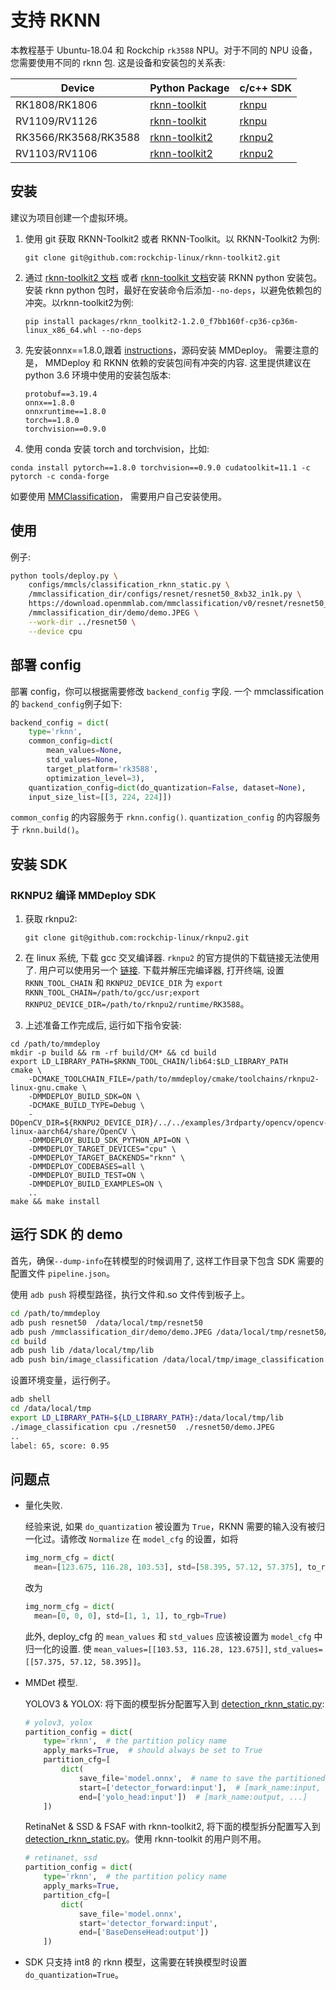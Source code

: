 # 支持 RKNN

本教程基于 Ubuntu-18.04 和 Rockchip `rk3588` NPU。对于不同的 NPU 设备，您需要使用不同的 rknn 包.
这是设备和安装包的关系表:

| Device               | Python Package                                                   | c/c++ SDK                                          |
| -------------------- | ---------------------------------------------------------------- | -------------------------------------------------- |
| RK1808/RK1806        | [rknn-toolkit](https://github.com/rockchip-linux/rknn-toolkit)   | [rknpu](https://github.com/rockchip-linux/rknpu)   |
| RV1109/RV1126        | [rknn-toolkit](https://github.com/rockchip-linux/rknn-toolkit)   | [rknpu](https://github.com/rockchip-linux/rknpu)   |
| RK3566/RK3568/RK3588 | [rknn-toolkit2](https://github.com/rockchip-linux/rknn-toolkit2) | [rknpu2](https://github.com/rockchip-linux/rknpu2) |
| RV1103/RV1106        | [rknn-toolkit2](https://github.com/rockchip-linux/rknn-toolkit2) | [rknpu2](https://github.com/rockchip-linux/rknpu2) |

## 安装

建议为项目创建一个虚拟环境。

1. 使用 git 获取 RKNN-Toolkit2 或者 RKNN-Toolkit。以 RKNN-Toolkit2 为例:

   ```
   git clone git@github.com:rockchip-linux/rknn-toolkit2.git
   ```

2. 通过 [rknn-toolkit2 文档](https://github.com/rockchip-linux/rknn-toolkit2/tree/master/doc) 或者 [rknn-toolkit 文档](https://github.com/rockchip-linux/rknn-toolkit/tree/master/doc)安装 RKNN python 安装包。安装 rknn python 包时，最好在安装命令后添加`--no-deps`，以避免依赖包的冲突。以rknn-toolkit2为例:

   ```
   pip install packages/rknn_toolkit2-1.2.0_f7bb160f-cp36-cp36m-linux_x86_64.whl --no-deps
   ```

3. 先安装onnx==1.8.0,跟着 [instructions](../01-how-to-build/build_from_source.md)，源码安装 MMDeploy。 需要注意的是， MMDeploy 和 RKNN 依赖的安装包间有冲突的内容. 这里提供建议在 python 3.6 环境中使用的安装包版本:

   ```
   protobuf==3.19.4
   onnx==1.8.0
   onnxruntime==1.8.0
   torch==1.8.0
   torchvision==0.9.0
   ```

4. 使用 conda 安装 torch and torchvision，比如:

```
conda install pytorch==1.8.0 torchvision==0.9.0 cudatoolkit=11.1 -c pytorch -c conda-forge
```

如要使用 [MMClassification](https://mmclassification.readthedocs.io/en/latest/getting_started.html)， 需要用户自己安装使用。

## 使用

例子:

```bash
python tools/deploy.py \
    configs/mmcls/classification_rknn_static.py \
    /mmclassification_dir/configs/resnet/resnet50_8xb32_in1k.py \
    https://download.openmmlab.com/mmclassification/v0/resnet/resnet50_batch256_imagenet_20200708-cfb998bf.pth \
    /mmclassification_dir/demo/demo.JPEG \
    --work-dir ../resnet50 \
    --device cpu
```

## 部署 config

部署 config，你可以根据需要修改 `backend_config` 字段. 一个 mmclassification 的 `backend_config`例子如下:

```python
backend_config = dict(
    type='rknn',
    common_config=dict(
        mean_values=None,
        std_values=None,
        target_platform='rk3588',
        optimization_level=3),
    quantization_config=dict(do_quantization=False, dataset=None),
    input_size_list=[[3, 224, 224]])

```

`common_config` 的内容服务于 `rknn.config()`. `quantization_config` 的内容服务于 `rknn.build()`。

## 安装 SDK

### RKNPU2 编译 MMDeploy SDK

1. 获取 rknpu2:

   ```
   git clone git@github.com:rockchip-linux/rknpu2.git
   ```

2. 在 linux 系统, 下载 gcc 交叉编译器. `rknpu2` 的官方提供的下载链接无法使用了. 用户可以使用另一个 [链接](https://github.com/Caesar-github/gcc-buildroot-9.3.0-2020.03-x86_64_aarch64-rockchip-linux-gnu). 下载并解压完编译器, 打开终端, 设置 `RKNN_TOOL_CHAIN` 和 `RKNPU2_DEVICE_DIR` 为 `export RKNN_TOOL_CHAIN=/path/to/gcc/usr;export RKNPU2_DEVICE_DIR=/path/to/rknpu2/runtime/RK3588`。

3. 上述准备工作完成后, 运行如下指令安装:

```shell
cd /path/to/mmdeploy
mkdir -p build && rm -rf build/CM* && cd build
export LD_LIBRARY_PATH=$RKNN_TOOL_CHAIN/lib64:$LD_LIBRARY_PATH
cmake \
    -DCMAKE_TOOLCHAIN_FILE=/path/to/mmdeploy/cmake/toolchains/rknpu2-linux-gnu.cmake \
    -DMMDEPLOY_BUILD_SDK=ON \
    -DCMAKE_BUILD_TYPE=Debug \
    -DOpenCV_DIR=${RKNPU2_DEVICE_DIR}/../../examples/3rdparty/opencv/opencv-linux-aarch64/share/OpenCV \
    -DMMDEPLOY_BUILD_SDK_PYTHON_API=ON \
    -DMMDEPLOY_TARGET_DEVICES="cpu" \
    -DMMDEPLOY_TARGET_BACKENDS="rknn" \
    -DMMDEPLOY_CODEBASES=all \
    -DMMDEPLOY_BUILD_TEST=ON \
    -DMMDEPLOY_BUILD_EXAMPLES=ON \
    ..
make && make install
```

## 运行 SDK 的 demo

首先，确保`--dump-info`在转模型的时候调用了, 这样工作目录下包含 SDK 需要的配置文件 `pipeline.json`。

使用 `adb push` 将模型路径，执行文件和.so 文件传到板子上。

```bash
cd /path/to/mmdeploy
adb push resnet50  /data/local/tmp/resnet50
adb push /mmclassification_dir/demo/demo.JPEG /data/local/tmp/resnet50/demo.JPEG
cd build
adb push lib /data/local/tmp/lib
adb push bin/image_classification /data/local/tmp/image_classification
```

设置环境变量，运行例子。

```bash
adb shell
cd /data/local/tmp
export LD_LIBRARY_PATH=${LD_LIBRARY_PATH}:/data/local/tmp/lib
./image_classification cpu ./resnet50  ./resnet50/demo.JPEG
..
label: 65, score: 0.95
```

## 问题点

- 量化失败.

  经验来说, 如果 `do_quantization` 被设置为 `True`，RKNN 需要的输入没有被归一化过。请修改 `Normalize` 在 `model_cfg` 的设置，如将

  ```python
  img_norm_cfg = dict(
    mean=[123.675, 116.28, 103.53], std=[58.395, 57.12, 57.375], to_rgb=True)
  ```

  改为

  ```python
  img_norm_cfg = dict(
    mean=[0, 0, 0], std=[1, 1, 1], to_rgb=True)
  ```

  此外, deploy_cfg 的 `mean_values` 和 `std_values` 应该被设置为 `model_cfg` 中归一化的设置. 使 `mean_values=[[103.53, 116.28, 123.675]]`, `std_values=[[57.375, 57.12, 58.395]]`。

- MMDet 模型.

  YOLOV3 & YOLOX: 将下面的模型拆分配置写入到 [detection_rknn_static.py](https://github.com/open-mmlab/mmdeploy/blob/master/configs/mmdet/detection/detection_rknn_static.py):

  ```python
  # yolov3, yolox
  partition_config = dict(
      type='rknn',  # the partition policy name
      apply_marks=True,  # should always be set to True
      partition_cfg=[
          dict(
              save_file='model.onnx',  # name to save the partitioned onnx
              start=['detector_forward:input'],  # [mark_name:input, ...]
              end=['yolo_head:input'])  # [mark_name:output, ...]
      ])
  ```

  RetinaNet & SSD & FSAF with rknn-toolkit2, 将下面的模型拆分配置写入到 [detection_rknn_static.py](https://github.com/open-mmlab/mmdeploy/blob/master/configs/mmdet/detection/detection_rknn_static.py)。使用 rknn-toolkit 的用户则不用。

  ```python
  # retinanet, ssd
  partition_config = dict(
      type='rknn',  # the partition policy name
      apply_marks=True,
      partition_cfg=[
          dict(
              save_file='model.onnx',
              start='detector_forward:input',
              end=['BaseDenseHead:output'])
      ])
  ```

- SDK 只支持 int8 的 rknn 模型，这需要在转换模型时设置 `do_quantization=True`。
